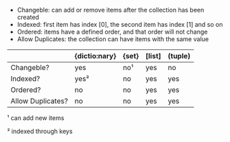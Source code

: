 * Changeble: can add or remove items after the collection has been created
* Indexed: first item has index [0], the second item has index [1] and so on
* Ordered: items have a defined order, and that order will not change
* Allow Duplicates: the collection can have items with the same value


|                   | {dictio:nary} | {set} | [list] | (tuple) |
|-------------------|---------------|-------|--------|---------|
| Changeble?        | yes           | no¹   | yes    | no      |
| Indexed?          | yes²          | no    | yes    | yes     |
| Ordered?          | no            | no    | yes    | yes     |
| Allow Duplicates? | no            | no    | yes    | yes     |

¹ can add new items

² indexed through keys

